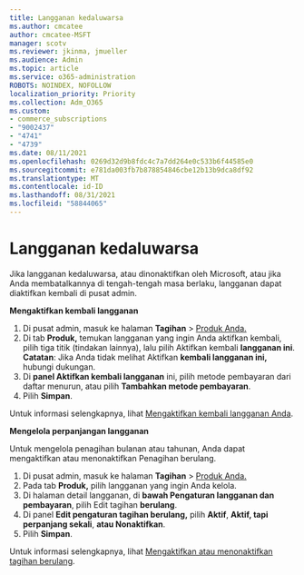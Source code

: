 ```yaml
---
title: Langganan kedaluwarsa
ms.author: cmcatee
author: cmcatee-MSFT
manager: scotv
ms.reviewer: jkinma, jmueller
ms.audience: Admin
ms.topic: article
ms.service: o365-administration
ROBOTS: NOINDEX, NOFOLLOW
localization_priority: Priority
ms.collection: Adm_O365
ms.custom:
- commerce_subscriptions
- "9002437"
- "4741"
- "4739"
ms.date: 08/11/2021
ms.openlocfilehash: 0269d32d9b8fdc4c7a7dd264e0c533b6f44585e0
ms.sourcegitcommit: e781da003fb7b878854846cbe12b13b9dca8df92
ms.translationtype: MT
ms.contentlocale: id-ID
ms.lasthandoff: 08/31/2021
ms.locfileid: "58844065"
---
```

# <a name="subscription-expired"></a>Langganan kedaluwarsa

Jika langganan kedaluwarsa, atau dinonaktifkan oleh Microsoft, atau jika Anda membatalkannya di tengah-tengah masa berlaku, langganan dapat diaktifkan kembali di pusat admin.

**Mengaktifkan kembali langganan**

1. Di pusat admin, masuk ke halaman **Tagihan**  >  [Produk Anda.](https://go.microsoft.com/fwlink/p/?linkid=842054)
2. Di tab **Produk,** temukan langganan yang ingin Anda aktifkan kembali, pilih tiga titik (tindakan lainnya), lalu pilih Aktifkan kembali **langganan ini**.\
    **Catatan**: Jika Anda tidak melihat Aktifkan **kembali langganan ini,** hubungi dukungan.
3. Di **panel Aktifkan kembali langganan** ini, pilih metode pembayaran dari daftar menurun, atau pilih **Tambahkan metode pembayaran**.
4. Pilih **Simpan**.

Untuk informasi selengkapnya, lihat [Mengaktifkan kembali langganan Anda](https://docs.microsoft.com/microsoft-365/commerce/subscriptions/reactivate-your-subscription).

**Mengelola perpanjangan langganan**

Untuk mengelola penagihan bulanan atau tahunan, Anda dapat mengaktifkan atau menonaktifkan Penagihan berulang.

1. Di pusat admin, masuk ke halaman **Tagihan**  >  [Produk Anda.](https://go.microsoft.com/fwlink/p/?linkid=842054)
2. Pada tab **Produk,** pilih langganan yang ingin Anda kelola.
3. Di halaman detail langganan, di **bawah Pengaturan langganan dan pembayaran**, pilih Edit tagihan **berulang**.
4. Di panel **Edit pengaturan tagihan berulang,** pilih **Aktif**, **Aktif, tapi perpanjang sekali**, **atau Nonaktifkan**.
5. Pilih **Simpan**.

Untuk informasi selengkapnya, lihat [Mengaktifkan atau menonaktifkan tagihan berulang](https://docs.microsoft.com/microsoft-365/commerce/subscriptions/renew-your-subscription#turn-recurring-billing-off-or-on).